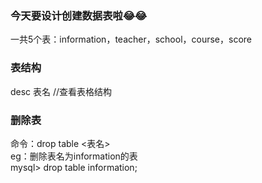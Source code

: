 ### 今天要设计创建数据表啦:joy::joy:
 一共5个表：information，teacher，school，course，score   
### 表结构   
desc 表名 //查看表格结构   
### 删除表   
命令：drop table <表名>  
eg：删除表名为information的表   
mysql> drop table information;  
